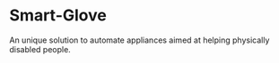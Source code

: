 # Smart-Glove
An unique solution to automate appliances aimed at helping physically disabled people.
